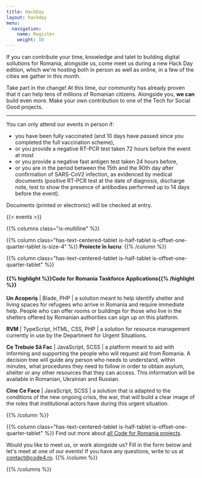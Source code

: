 ```yaml
---
title: HackDay
layout: hackday
menu:
  navigation:
    name: Register
    weight: 10
---
```


If you can contribute your time, knowledge and talet to building digital sollutions for Romania, alongside us, come meet us during a new Hack Day edition, which we're hosting both in person as well as online, in a few of the cities we gather in this month. 

Take part in the change! At this time, our community has already proven that it can help tens of millions of Romanian citizens. Alongside you, **we can** build even more. Make your own contribution to one of the Tech for Social Good projects. 

---

You can only attend our events in person if:

* you have been fully vaccinated (and 10 days have passed since you completed the full vaccination scheme),
* or you provide a negative RT-PCR test taken 72 hours before the event at most 
* or you provide a negative fast antigen test taken 24 hours before,
* or you are in the period between the 15th and the 90th day after confirmation of SARS-CoV2 infection, as evidenced by medical documents (positive RT-PCR test at the date of diagnosis, discharge note, test to show the presence of antibodies performed up to 14 days before the event).

Documents (printed or electronic) will be checked at entry.

{{< events >}}

{{% columns class="is-multiline" %}}

{{% column class="has-text-centered-tablet is-half-tablet is-offset-one-quarter-tablet is-size-4" %}}
**Proiecte în lucru**:
{{% /column %}}


{{% column class="has-text-centered-tablet is-half-tablet is-offset-one-quarter-tablet" %}}
#### {{% highlight %}}Code for Romania Taskforce Applications{{% /highlight %}}

**Un Acoperiș** | Blade, PHP | a solution meant to help identify shelter and living spaces for refugees who arrive in Romania and require immediate help. People who can offer rooms or buildings for those who live in the shelters offered by Romanian authorities can sign up on this platform.  

**RVM** | TypeScript, HTML, CSS, PHP | a solution for resource management currently in use by the Department for Urgent Situations.

**Ce Trebuie Să Fac** | JavaScript, SCSS | a platform meant to aid with informing and supporting the people who will request aid from Romania. A decision tree will guide any person who needs to understand, within minutes, what procedures they need to follow in order to obtain asylum, shelter or any other resources that they can access. This information will be available in Romanian, Ukrainian and Russian.


**Cine Ce Face** | JavaScript, SCSS | a solution that is adapted to the conditions of the new ongoing crisis, the war, that will build a clear image of the roles that institutional actors have during this urgent situation.

{{% /column %}}

{{% column class="has-text-centered-tablet is-half-tablet is-offset-one-quarter-tablet" %}}
Find out more about [all Code for Romania projects](https://code4.ro/ro/putem).

Would you like to meet us, or work alongside us? Fill in the form below and let's meet at one of our events! If you have any questions, write to us at [contact@code4.ro](mailto:contact@code4.ro).
{{% /column %}}

{{% /columns %}}
